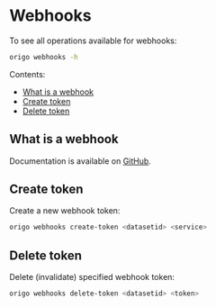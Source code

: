 # Webhooks

To see all operations available for webhooks:
```bash
origo webhooks -h
```

Contents:
* [What is a webhook](#what-is-a-webhook)
* [Create token](#create-token)
* [Delete token](#delete-token)


## What is a webhook
Documentation is available on [GitHub](https://oslokommune.github.io/dataplattform/).

## Create token

Create a new webhook token:

```bash
origo webhooks create-token <datasetid> <service>
```

## Delete token
Delete (invalidate) specified webhook token:

```bash
origo webhooks delete-token <datasetid> <token>
```

